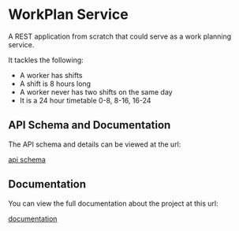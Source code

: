 # WorkPlan Service
A REST application from scratch that could serve as a work planning service.

It tackles the following:
- A worker has shifts
- A shift is 8 hours long
- A worker never has two shifts on the same day
- It is a 24 hour timetable 0-8, 8-16, 16-24

## API Schema and Documentation
The API schema and details can be viewed at the url:

[api schema]('http://127.0.0.1:8000/')

## Documentation
You can view the full documentation about the project at this url:

[documentation]('http://127.0.0.1:8000/docs/')
